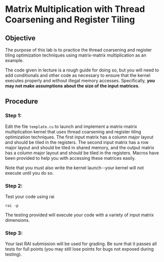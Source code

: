 # Matrix Multiplication with Thread Coarsening and Register Tiling

## Objective 

The purpose of this lab is to practice the thread coarsening and register tiling optimization techniques using matrix-matrix multiplication as an example.

The code given in lecture is a rough guide for doing so, but you will
need to add conditionals and other code as necessary to ensure that
the kernel executes properly and without illegal memory accesses.
Specifically, **you may not make assumptions about the size of the input
matrices**.  

## Procedure 

### Step 1: 

Edit the file <code>template.cu</code> to launch and implement a 
matrix-matrix multiplication kernel that uses thread coarsening and 
register tiling optimization techniques. The first input matrix has 
a column major layout and should be tiled in the registers.  The 
second input matrix has a row major layout and should be tiled in 
shared memory, and the output matrix has a column major layout and 
should be tiled in the registers. Macros have been provided to 
help you with accessing these matrices easily.

Note that you must also write the kernel launch--your kernel will not
execute until you do so.

### Step 2:

Test your code using rai

<code>rai -p <path to your stencil folder></code>

The testing provided will execute your code with a variety 
of input matrix dimensions.

### Step 3:

Your last RAI submission will be used for grading.  Be sure that it
passes all tests for full points (you may still lose points for bugs
not exposed during testing).

